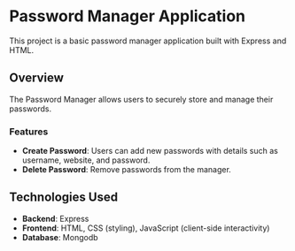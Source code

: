 # Password Manager Application

This project is a basic password manager application built with Express and HTML.

## Overview

The Password Manager allows users to securely store and manage their passwords.

### Features

- **Create Password**: Users can add new passwords with details such as username, website, and password.
- **Delete Password**: Remove passwords from the manager.

## Technologies Used

- **Backend**: Express
- **Frontend**: HTML, CSS (styling), JavaScript (client-side interactivity)
- **Database**: Mongodb

